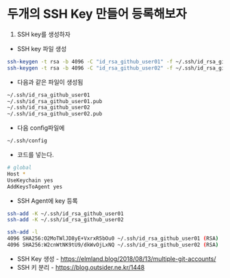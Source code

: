 # 두개의 SSH Key 만들어 등록해보자

1. SSH key를 생성하자
* SSH key 파일 생성
```bash
ssh-keygen -t rsa -b 4096 -C "id_rsa_github_user01" -f ~/.ssh/id_rsa_github_user01
ssh-keygen -t rsa -b 4096 -C "id_rsa_github_user02" -f ~/.ssh/id_rsa_github_user02
```
* 다음과 같은 파일이 생성됨
```bash
~/.ssh/id_rsa_github_user01
~/.ssh/id_rsa_github_user01.pub
~/.ssh/id_rsa_github_user02
~/.ssh/id_rsa_github_user02.pub
```

* 다음 config파일에
```bash
~/.ssh/config
```

 * 코드를 넣는다.
```bash
# global
Host *
UseKeychain yes
AddKeysToAgent yes
```

* SSH Agent에 key 등록
```bash
ssh-add -K ~/.ssh/id_rsa_github_user01
ssh-add -K ~/.ssh/id_rsa_github_user02
```

```bash
ssh-add -l
4096 SHA256:O2MoTWlJD8yE+VxrxR5bOu0 ~/.ssh/id_rsa_github_user01 (RSA)
4096 SHA256:W2cnWtNK9tU9/dkWvOjLxNQ ~/.ssh/id_rsa_github_user02 (RSA)
```
* SSH Key 생성 - https://elmland.blog/2018/08/13/multiple-git-accounts/
* SSH 키 분리 - https://blog.outsider.ne.kr/1448
